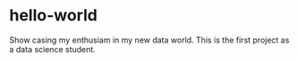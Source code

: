 # hello-world
Show casing my enthusiam in my new data world. This is the first project as a data science student.
